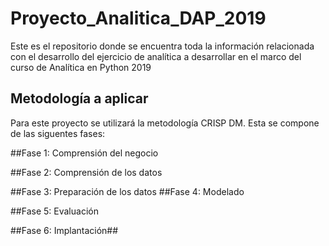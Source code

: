 # Proyecto_Analitica_DAP_2019
Este es el repositorio donde se encuentra toda la información relacionada con el desarrollo del ejercicio de analítica a desarrollar en el marco del curso de Analítica en Python 2019

## Metodología a aplicar
Para este proyecto se utilizará la metodología CRISP DM. Esta se compone de las siguentes fases:

##Fase 1: Comprensión del negocio

##Fase 2: Comprensión de los datos

##Fase 3: Preparación de los datos
##Fase 4: Modelado

##Fase 5: Evaluación

##Fase 6: Implantación##

